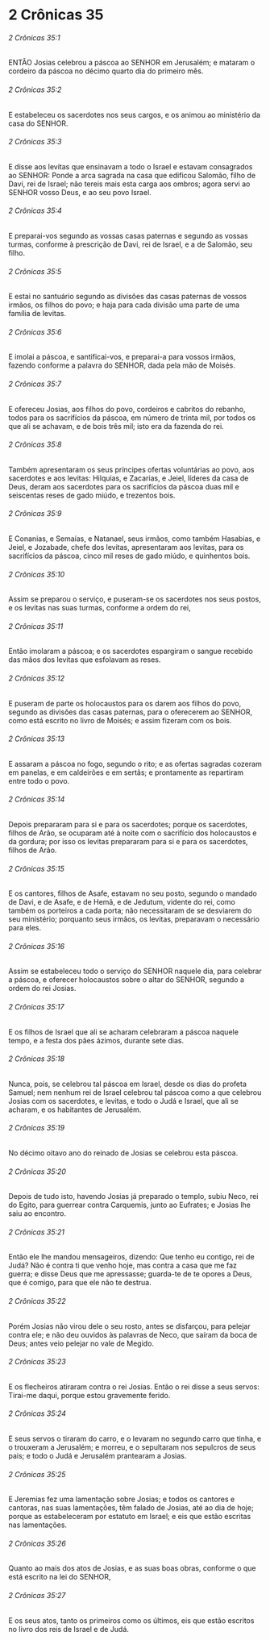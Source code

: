 # 2 Crônicas 35

###### 2 Crônicas 35:1

ENTÃO Josias celebrou a páscoa ao SENHOR em Jerusalém; e mataram o cordeiro da páscoa no décimo quarto dia do primeiro mês.

###### 2 Crônicas 35:2

E estabeleceu os sacerdotes nos seus cargos, e os animou ao ministério da casa do SENHOR.

###### 2 Crônicas 35:3

E disse aos levitas que ensinavam a todo o Israel e estavam consagrados ao SENHOR: Ponde a arca sagrada na casa que edificou Salomão, filho de Davi, rei de Israel; não tereis mais esta carga aos ombros; agora servi ao SENHOR vosso Deus, e ao seu povo Israel.

###### 2 Crônicas 35:4

E preparai-vos segundo as vossas casas paternas e segundo as vossas turmas, conforme à prescrição de Davi, rei de Israel, e a de Salomão, seu filho.

###### 2 Crônicas 35:5

E estai no santuário segundo as divisões das casas paternas de vossos irmãos, os filhos do povo; e haja para cada divisão uma parte de uma família de levitas.

###### 2 Crônicas 35:6

E imolai a páscoa, e santificai-vos, e preparai-a para vossos irmãos, fazendo conforme a palavra do SENHOR, dada pela mão de Moisés.

###### 2 Crônicas 35:7

E ofereceu Josias, aos filhos do povo, cordeiros e cabritos do rebanho, todos para os sacrifícios da páscoa, em número de trinta mil, por todos os que ali se achavam, e de bois três mil; isto era da fazenda do rei.

###### 2 Crônicas 35:8

Também apresentaram os seus príncipes ofertas voluntárias ao povo, aos sacerdotes e aos levitas: Hilquias, e Zacarias, e Jeiel, líderes da casa de Deus, deram aos sacerdotes para os sacrifícios da páscoa duas mil e seiscentas reses de gado miúdo, e trezentos bois.

###### 2 Crônicas 35:9

E Conanias, e Semaías, e Natanael, seus irmãos, como também Hasabias, e Jeiel, e Jozabade, chefe dos levitas, apresentaram aos levitas, para os sacrifícios da páscoa, cinco mil reses de gado miúdo, e quinhentos bois.

###### 2 Crônicas 35:10

Assim se preparou o serviço, e puseram-se os sacerdotes nos seus postos, e os levitas nas suas turmas, conforme a ordem do rei,

###### 2 Crônicas 35:11

Então imolaram a páscoa; e os sacerdotes espargiram o sangue recebido das mãos dos levitas que esfolavam as reses.

###### 2 Crônicas 35:12

E puseram de parte os holocaustos para os darem aos filhos do povo, segundo as divisões das casas paternas, para o oferecerem ao SENHOR, como está escrito no livro de Moisés; e assim fizeram com os bois.

###### 2 Crônicas 35:13

E assaram a páscoa no fogo, segundo o rito; e as ofertas sagradas cozeram em panelas, e em caldeirões e em sertãs; e prontamente as repartiram entre todo o povo.

###### 2 Crônicas 35:14

Depois prepararam para si e para os sacerdotes; porque os sacerdotes, filhos de Arão, se ocuparam até à noite com o sacrifício dos holocaustos e da gordura; por isso os levitas prepararam para si e para os sacerdotes, filhos de Arão.

###### 2 Crônicas 35:15

E os cantores, filhos de Asafe, estavam no seu posto, segundo o mandado de Davi, e de Asafe, e de Hemã, e de Jedutum, vidente do rei, como também os porteiros a cada porta; não necessitaram de se desviarem do seu ministério; porquanto seus irmãos, os levitas, preparavam o necessário para eles.

###### 2 Crônicas 35:16

Assim se estabeleceu todo o serviço do SENHOR naquele dia, para celebrar a páscoa, e oferecer holocaustos sobre o altar do SENHOR, segundo a ordem do rei Josias.

###### 2 Crônicas 35:17

E os filhos de Israel que ali se acharam celebraram a páscoa naquele tempo, e a festa dos pães ázimos, durante sete dias.

###### 2 Crônicas 35:18

Nunca, pois, se celebrou tal páscoa em Israel, desde os dias do profeta Samuel; nem nenhum rei de Israel celebrou tal páscoa como a que celebrou Josias com os sacerdotes, e levitas, e todo o Judá e Israel, que ali se acharam, e os habitantes de Jerusalém.

###### 2 Crônicas 35:19

No décimo oitavo ano do reinado de Josias se celebrou esta páscoa.

###### 2 Crônicas 35:20

Depois de tudo isto, havendo Josias já preparado o templo, subiu Neco, rei do Egito, para guerrear contra Carquemis, junto ao Eufrates; e Josias lhe saiu ao encontro.

###### 2 Crônicas 35:21

Então ele lhe mandou mensageiros, dizendo: Que tenho eu contigo, rei de Judá? Não é contra ti que venho hoje, mas contra a casa que me faz guerra; e disse Deus que me apressasse; guarda-te de te opores a Deus, que é comigo, para que ele não te destrua.

###### 2 Crônicas 35:22

Porém Josias não virou dele o seu rosto, antes se disfarçou, para pelejar contra ele; e não deu ouvidos às palavras de Neco, que saíram da boca de Deus; antes veio pelejar no vale de Megido.

###### 2 Crônicas 35:23

E os flecheiros atiraram contra o rei Josias. Então o rei disse a seus servos: Tirai-me daqui, porque estou gravemente ferido.

###### 2 Crônicas 35:24

E seus servos o tiraram do carro, e o levaram no segundo carro que tinha, e o trouxeram a Jerusalém; e morreu, e o sepultaram nos sepulcros de seus pais; e todo o Judá e Jerusalém prantearam a Josias.

###### 2 Crônicas 35:25

E Jeremias fez uma lamentação sobre Josias; e todos os cantores e cantoras, nas suas lamentações, têm falado de Josias, até ao dia de hoje; porque as estabeleceram por estatuto em Israel; e eis que estão escritas nas lamentações.

###### 2 Crônicas 35:26

Quanto ao mais dos atos de Josias, e as suas boas obras, conforme o que está escrito na lei do SENHOR,

###### 2 Crônicas 35:27

E os seus atos, tanto os primeiros como os últimos, eis que estão escritos no livro dos reis de Israel e de Judá.

